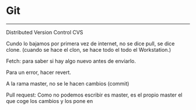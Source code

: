# Git

------

Distributed Version Control CVS

Cundo lo bajamos por primera vez de internet, no se dice pull, se dice clone. (cuando se hace el clon, se hace todo el todo el Workstation.)

Fetch: para saber si hay algo nuevo antes de enviarlo.

Para un error, hacer revert.

 

A la rama master, no se le hacen cambios (commit)

 

Pull request: Como no podemos escribir es master, es el propio master el que coge los cambios y los pone en 